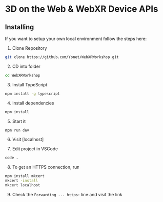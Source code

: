 # 3D on the Web & WebXR Device APIs

## Installing

If you want to setup your own local environment follow the steps here:

1. Clone Repository

```bash
git clone https://github.com/Yonet/WebXRWorkshop.git
```

2. CD into folder
```bash
cd WebXRWorkshop
```

3. Install TypeScript

```bash
npm install -g typescript
```

4. Install dependencies

```bash
npm install
```

5. Start it

```bash
npm run dev
```

6. Visit [localhost]


7. Edit project in VSCode
```bash
code .
```

8. To get an HTTPS connection, run
```bash
npm install mkcert
mkcert -install
mkcert localhost
```

9. Check the `Forwarding ... https:` line and visit the link
